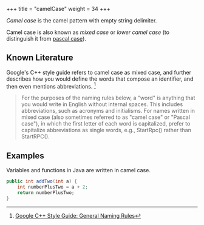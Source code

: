 +++
title = "camelCase"
weight = 34
+++

_Camel case_ is the camel pattern with empty string delimiter.

Camel case is also known as _mixed case_ or _lower camel case_ (to distinguish it from [pascal case](../pascal)).

## Known Literature

Google's C++ style guide refers to camel case as mixed case, and further describes how you would define the words that compose an identifier, and then even mentions abbreviations. [^1]

> For the purposes of the naming rules below, a "word" is anything that you would write in English without internal spaces. This includes abbreviations, such as acronyms and initialisms. For names written in mixed case (also sometimes referred to as "camel case" or "Pascal case"), in which the first letter of each word is capitalized, prefer to capitalize abbreviations as single words, e.g., StartRpc() rather than StartRPC().

[^1]: [Google C++ Style Guide: General Naming Rules](https://google.github.io/styleguide/cppguide.html#General_Naming_Rules)

## Examples

Variables and functions in Java are written in camel case.

```java
public int addTwo(int a) {
    int numberPlusTwo = a + 2;
    return numberPlusTwo;
}
```
